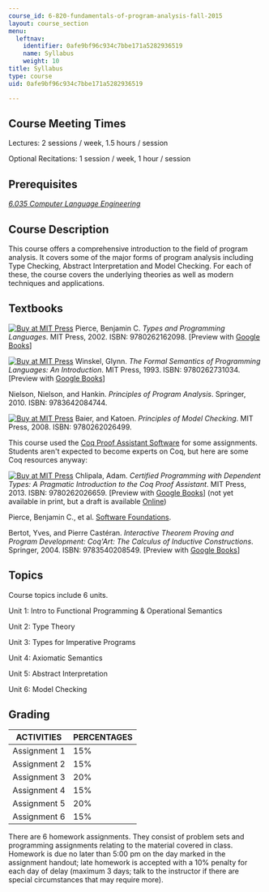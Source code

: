 ```yaml
---
course_id: 6-820-fundamentals-of-program-analysis-fall-2015
layout: course_section
menu:
  leftnav:
    identifier: 0afe9bf96c934c7bbe171a5282936519
    name: Syllabus
    weight: 10
title: Syllabus
type: course
uid: 0afe9bf96c934c7bbe171a5282936519

---
```


Course Meeting Times
--------------------

Lectures: 2 sessions / week, 1.5 hours / session

Optional Recitations: 1 session / week, 1 hour / session

Prerequisites
-------------

[_6.035 Computer Language Engineering_](/courses/6-035-computer-language-engineering-spring-2010)

Course Description
------------------

This course offers a comprehensive introduction to the field of program analysis. It covers some of the major forms of program analysis including Type Checking, Abstract Interpretation and Model Checking. For each of these, the course covers the underlying theories as well as modern techniques and applications.

Textbooks
---------

[![Buy at MIT Press](/images/mp_logo.gif)](https://mitpress.mit.edu/9780262162098) Pierce, Benjamin C. _Types and Programming Languages_. MIT Press, 2002. ISBN: 9780262162098. \[Preview with [Google Books](http://books.google.com/books?id=ti6zoAC9Ph8C&pg=PAfrontcover)\]

[![Buy at MIT Press](/images/mp_logo.gif)](https://mitpress.mit.edu/9780262731034) Winskel, Glynn. _The Formal Semantics of Programming Languages: An Introduction_. MIT Press, 1993. ISBN: 9780262731034. \[Preview with [Google Books](http://books.google.com/books?id=JzUNn6uUxm0C&pg=PAfrontcover)\]

Nielson, Nielson, and Hankin. _Principles of Program Analysis_. Springer, 2010. ISBN: 9783642084744.

[![Buy at MIT Press](/images/mp_logo.gif)](https://mitpress.mit.edu/9780262026499) Baier, and Katoen. _Principles of Model Checking_. MIT Press, 2008. ISBN: 9780262026499.

This course used the [Coq Proof Assistant Software](https://coq.inria.fr/) for some assignments. Students aren't expected to become experts on Coq, but here are some Coq resources anyway:

[![Buy at MIT Press](/images/mp_logo.gif)](https://mitpress.mit.edu/9780262026659) Chlipala, Adam. _Certified Programming with Dependent Types: A Pragmatic Introduction to the Coq Proof Assistant_. MIT Press, 2013. ISBN: 9780262026659. \[Preview with [Google Books](http://books.google.com/books?id=8msTAgAAQBAJ&pg=PAfrontcover)\] (not yet available in print, but a draft is available [Online](http://adam.chlipala.net/cpdt/))

Pierce, Benjamin C., et al. [Software Foundations](http://www.cis.upenn.edu/~bcpierce/sf/current/index.html).

Bertot, Yves, and Pierre Castéran. _Interactive Theorem Proving and Program Development: Coq'Art: The Calculus of Inductive Constructions_. Springer, 2004. ISBN: 9783540208549. \[Preview with [Google Books](http://books.google.com/books?id=m5w5PRj5Nj4C&pg=PAfrontcover)\]

Topics
------

Course topics include 6 units.

Unit 1: Intro to Functional Programming & Operational Semantics

Unit 2: Type Theory

Unit 3: Types for Imperative Programs

Unit 4: Axiomatic Semantics

Unit 5: Abstract Interpretation

Unit 6: Model Checking

Grading
-------

| ACTIVITIES | PERCENTAGES |
| --- | --- |
| Assignment 1 | 15% |
| Assignment 2 | 15% |
| Assignment 3 | 20% |
| Assignment 4 | 15% |
| Assignment 5 | 20% |
| Assignment 6 | 15% 

There are 6 homework assignments. They consist of problem sets and programming assignments relating to the material covered in class. Homework is due no later than 5:00 pm on the day marked in the assignment handout; late homework is accepted with a 10% penalty for each day of delay (maximum 3 days; talk to the instructor if there are special circumstances that may require more).